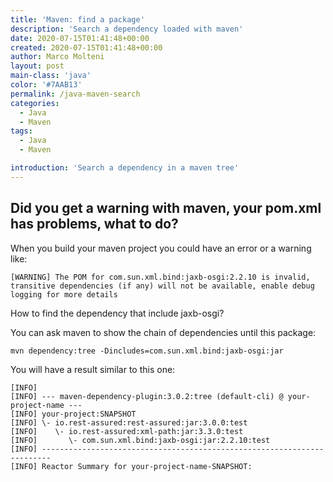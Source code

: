 ```yaml
---
title: 'Maven: find a package'
description: 'Search a dependency loaded with maven'
date: 2020-07-15T01:41:48+00:00
created: 2020-07-15T01:41:48+00:00
author: Marco Molteni
layout: post
main-class: 'java'
color: '#7AAB13'
permalink: /java-maven-search
categories:
  - Java
  - Maven
tags:
  - Java
  - Maven

introduction: 'Search a dependency in a maven tree'
---
```


## Did you get a warning with maven, your pom.xml has problems, what to do?

When you build your maven project you could have an error or a warning like:

`[WARNING] The POM for com.sun.xml.bind:jaxb-osgi:2.2.10 is invalid, transitive dependencies (if any) will not be available, enable debug logging for more details`

How to find the dependency that include jaxb-osgi?

You can ask maven to show the chain of dependencies until this package:

`mvn dependency:tree -Dincludes=com.sun.xml.bind:jaxb-osgi:jar`

You will have a result similar to this one:
```console
[INFO]
[INFO] --- maven-dependency-plugin:3.0.2:tree (default-cli) @ your-project-name ---
[INFO] your-project:SNAPSHOT
[INFO] \- io.rest-assured:rest-assured:jar:3.0.0:test
[INFO]    \- io.rest-assured:xml-path:jar:3.3.0:test
[INFO]       \- com.sun.xml.bind:jaxb-osgi:jar:2.2.10:test
[INFO] ------------------------------------------------------------------------
[INFO] Reactor Summary for your-project-name-SNAPSHOT:
```




